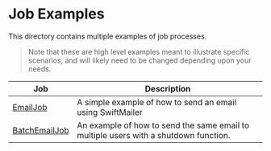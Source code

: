 # Job Examples

This directory contains multiple examples of job processes.

> Note that these are high level examples meant to illustrate specific scenarios, and will likely need to be changed depending upon your needs.

| Job | Description |
|-----|-------------|
| [EmailJob](EmailJob.php) | A simple example of how to send an email using SwiftMailer |
| [BatchEmailJob](BatchEmailJob.php) | An example of how to send the same email to multiple users with a shutdown function. |